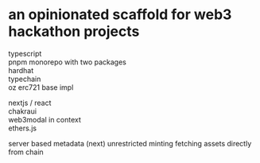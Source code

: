 # an opinionated scaffold for web3 hackathon projects

typescript  
pnpm monorepo with two packages   
hardhat  
typechain  
oz erc721 base impl  

nextjs / react  
chakraui  
web3modal in context  
ethers.js  

server based metadata (next)
unrestricted minting
fetching assets directly from chain


